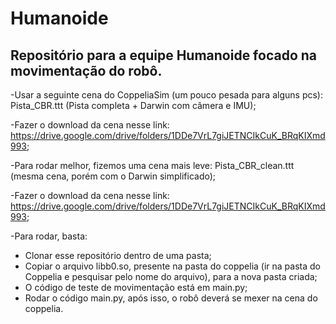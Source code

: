 # Humanoide
## Repositório para a equipe Humanoide focado na movimentação do robô.
-Usar a seguinte cena do CoppeliaSim (um pouco pesada para alguns pcs): Pista_CBR.ttt (Pista completa + Darwin com câmera e IMU);

-Fazer o download da cena nesse link: https://drive.google.com/drive/folders/1DDe7VrL7giJETNCIkCuK_BRqKIXmd993;

-Para rodar melhor, fizemos uma cena mais leve: Pista_CBR_clean.ttt (mesma cena, porém com o Darwin simplificado);

-Fazer o download da cena nesse link: https://drive.google.com/drive/folders/1DDe7VrL7giJETNCIkCuK_BRqKIXmd993;

-Para rodar, basta:
  - Clonar esse repositório dentro de uma pasta;
  - Copiar o arquivo libb0.so, presente na pasta do coppelia (ir na pasta do Coppelia e pesquisar pelo nome do arquivo), para a nova pasta criada;
  - O código de teste de movimentação está em main.py;
  - Rodar o código main.py, após isso, o robô deverá se mexer na cena do coppelia.

